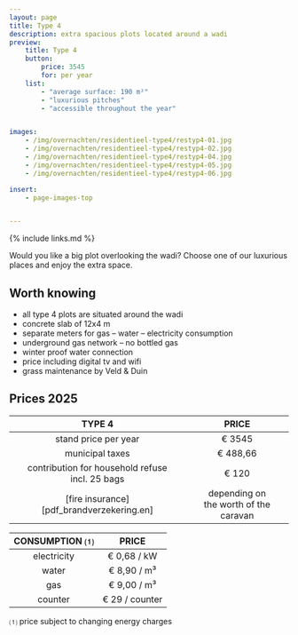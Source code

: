 ```yaml
---
layout: page
title: Type 4
description: extra spacious plots located around a wadi
preview:
    title: Type 4
    button:
        price: 3545
        for: per year
    list:
        - "average surface: 190 m²"
        - "luxurious pitches"
        - "accessible throughout the year"


images:
    - /img/overnachten/residentieel-type4/restyp4-01.jpg
    - /img/overnachten/residentieel-type4/restyp4-02.jpg
    - /img/overnachten/residentieel-type4/restyp4-04.jpg
    - /img/overnachten/residentieel-type4/restyp4-05.jpg
    - /img/overnachten/residentieel-type4/restyp4-06.jpg

insert:
    - page-images-top


---
```


{% include links.md %}

Would you like a big plot overlooking the wadi? Choose one of our luxurious places and enjoy the extra space.

## Worth knowing

- all type 4 plots are situated around the wadi
- concrete slab of 12x4 m
- separate meters for gas – water – electricity consumption
- underground gas network – no bottled gas
- winter proof water connection
- price including digital tv and wifi
- grass maintenance by Veld & Duin


## Prices 2025

TYPE 4                |PRICE           |
:--------------------:|:--------------:|
stand price per year  | € 3545          
municipal taxes       | € 488,66
contribution for household refuse<br>incl. 25 bags<br> | € 120
[fire insurance][pdf_brandverzekering.en]     |depending on <br>the worth of the caravan

CONSUMPTION ⑴        |PRICE          |
:--------------------:|:-------------:|
electricity           | € 0,68 / kW        
water                 | € 8,90 / m³  
gas                   | € 9,00 / m³       
counter               | € 29 / counter

⑴ price subject to changing energy charges

